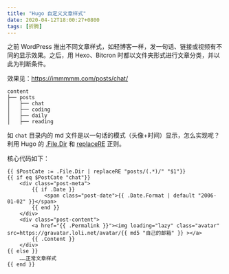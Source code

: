 ```yaml
---
title: "Hugo 自定义文章样式"
date: 2020-04-12T18:00:27+0800
tags: [折腾]
---
```


之前 WordPress 推出不同文章样式，如轻博客一样，发一句话、链接或视频有不同的显示效果。之后，用 Hexo、Bitcron 时都以文件夹形式进行文章分类，并以此为判断条件。

效果见：<https://immmmm.com/posts/chat/>

```
content
├── posts
│   ├── chat
│   ├── coding
│   ├── daily
│   ├── reading
```

如 `chat` 目录内的 md 文件是以一句话的模式（头像+时间）显示，怎么实现呢？利用 Hugo 的 [.File.Dir](https://gohugo.io/variables/files/) 和 [replaceRE](https://gohugo.io/functions/replacere/) 正则。

<!--more-->

核心代码如下：

```
{{ $PostCate := .File.Dir | replaceRE "posts/(.*)/" "$1"}}
{{ if eq $PostCate "chat"}}
    <div class="post-meta">
        {{ if .Date }}
            <span class="post-date">{{ .Date.Format | default "2006-01-02" }}</span>
        {{ end }}
    </div>
    <div class="post-content">
        <a href="{{ .Permalink }}"><img loading="lazy" class="avatar" src=https://gravatar.loli.net/avatar/{{ md5 "自己的邮箱" }} ></a>
        {{ .Content }}
    </div>
{{ else }}
    ……正常文章样式
{{ end }}
```


